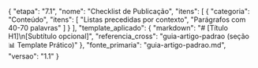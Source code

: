 {
  "etapa": "7.1",
  "nome": "Checklist de Publicação",
  "itens": [
    {
      "categoria": "Conteúdo",
      "itens": [
        "Listas precedidas por contexto",
        "Parágrafos com 40-70 palavras"
      ]
    }
  ],
  "template_aplicado": {
    "markdown": "# [Título H1]\n[Subtítulo opcional]",
    "referencia_cross": "guia-artigo-padrao (seção 📊 Template Prático)"
  },
  "fonte_primaria": "guia-artigo-padrao.md",
  "versao": "1.1"
}